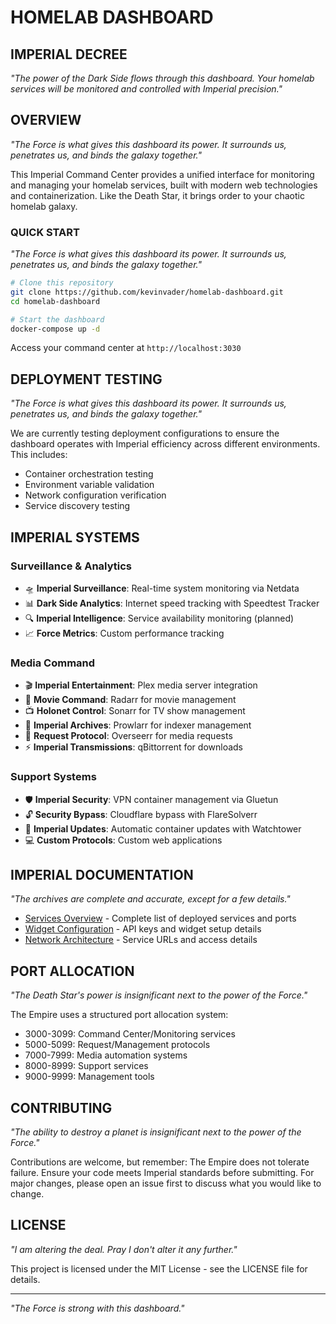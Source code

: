 # HOMELAB DASHBOARD

## IMPERIAL DECREE

*"The power of the Dark Side flows through this dashboard. Your homelab services will be monitored and controlled with Imperial precision."*

## OVERVIEW

*"The Force is what gives this dashboard its power. It surrounds us, penetrates us, and binds the galaxy together."*

This Imperial Command Center provides a unified interface for monitoring and managing your homelab services, built with modern web technologies and containerization. Like the Death Star, it brings order to your chaotic homelab galaxy.

### QUICK START
*"The Force is what gives this dashboard its power. It surrounds us, penetrates us, and binds the galaxy together."*

```bash
# Clone this repository
git clone https://github.com/kevinvader/homelab-dashboard.git
cd homelab-dashboard

# Start the dashboard
docker-compose up -d
```

Access your command center at `http://localhost:3030`

## DEPLOYMENT TESTING
*"The Force is what gives this dashboard its power. It surrounds us, penetrates us, and binds the galaxy together."*

We are currently testing deployment configurations to ensure the dashboard operates with Imperial efficiency across different environments. This includes:
- Container orchestration testing
- Environment variable validation
- Network configuration verification
- Service discovery testing

## IMPERIAL SYSTEMS

### Surveillance & Analytics
- 🛸 **Imperial Surveillance**: Real-time system monitoring via Netdata
- 📊 **Dark Side Analytics**: Internet speed tracking with Speedtest Tracker
- 🔍 **Imperial Intelligence**: Service availability monitoring (planned)
- 📈 **Force Metrics**: Custom performance tracking

### Media Command
- 🎬 **Imperial Entertainment**: Plex media server integration
- 🎥 **Movie Command**: Radarr for movie management
- 📺 **Holonet Control**: Sonarr for TV show management
- 🔎 **Imperial Archives**: Prowlarr for indexer management
- 📝 **Request Protocol**: Overseerr for media requests
- ⚡ **Imperial Transmissions**: qBittorrent for downloads

### Support Systems
- 🛡️ **Imperial Security**: VPN container management via Gluetun
- 🔓 **Security Bypass**: Cloudflare bypass with FlareSolverr
- 🔄 **Imperial Updates**: Automatic container updates with Watchtower
- 💻 **Custom Protocols**: Custom web applications

## IMPERIAL DOCUMENTATION
*"The archives are complete and accurate, except for a few details."*

- [Services Overview](./docs/services.md) - Complete list of deployed services and ports
- [Widget Configuration](./docs/widgets.md) - API keys and widget setup details
- [Network Architecture](./docs/network.md) - Service URLs and access details

## PORT ALLOCATION
*"The Death Star's power is insignificant next to the power of the Force."*

The Empire uses a structured port allocation system:
- 3000-3099: Command Center/Monitoring services
- 5000-5099: Request/Management protocols
- 7000-7999: Media automation systems
- 8000-8999: Support services
- 9000-9999: Management tools

## CONTRIBUTING
*"The ability to destroy a planet is insignificant next to the power of the Force."*

Contributions are welcome, but remember: The Empire does not tolerate failure. Ensure your code meets Imperial standards before submitting. For major changes, please open an issue first to discuss what you would like to change.

## LICENSE
*"I am altering the deal. Pray I don't alter it any further."*

This project is licensed under the MIT License - see the LICENSE file for details.

---

*"The Force is strong with this dashboard."*
